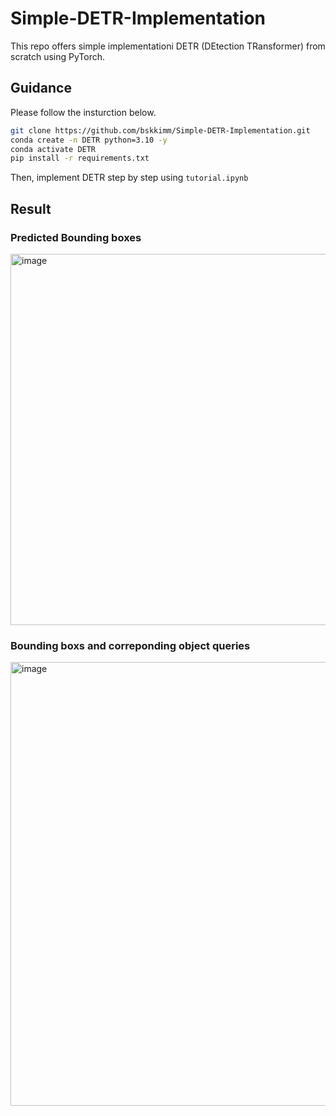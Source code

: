 # Simple-DETR-Implementation
This repo offers simple implementationi DETR (DEtection TRansformer) from scratch using PyTorch.


## Guidance

Please follow the insturction below.

```bash
git clone https://github.com/bskkimm/Simple-DETR-Implementation.git
conda create -n DETR python=3.10 -y
conda activate DETR
pip install -r requirements.txt
```
Then, implement DETR step by step using `tutorial.ipynb`

## Result

### Predicted Bounding boxes
<img width="594" alt="image" src="https://github.com/user-attachments/assets/92d6fc46-4ab4-448b-ae53-c9087c4fd325" />


### Bounding boxs and correponding object queries

<img width="710" alt="image" src="https://github.com/user-attachments/assets/fc1eb0d9-b0e5-4c26-8b78-34ab3c8eb0c7" />

